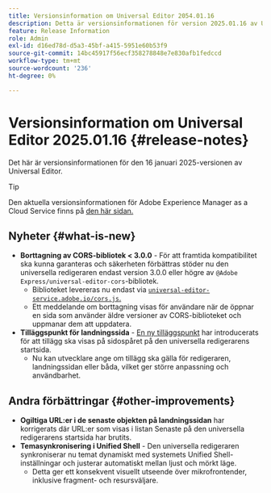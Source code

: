 ```yaml
---
title: Versionsinformation om Universal Editor 2054.01.16
description: Detta är versionsinformationen för version 2025.01.16 av Universal Editor.
feature: Release Information
role: Admin
exl-id: d16ed78d-d5a3-45bf-a415-5951e60b53f9
source-git-commit: 14bc45917f56ecf358278848e7e830afb1fedccd
workflow-type: tm+mt
source-wordcount: '236'
ht-degree: 0%

---
```



# Versionsinformation om Universal Editor 2025.01.16 {#release-notes}

Det här är versionsinformationen för den 16 januari 2025-versionen av Universal Editor.

>[!TIP]
>
>Den aktuella versionsinformationen för Adobe Experience Manager as a Cloud Service finns på [den här sidan.](/help/release-notes/release-notes-cloud/release-notes-current.md)

## Nyheter {#what-is-new}

* **Borttagning av CORS-bibliotek &lt; 3.0.0** - För att framtida kompatibilitet ska kunna garanteras och säkerheten förbättras stöder nu den universella redigeraren endast version 3.0.0 eller högre av
  `@Adobe Express/universal-editor-cors`-bibliotek.
   * Biblioteket levereras nu endast via [`universal-editor-service.adobe.io/cors.js`.](http://universal-editor-service.adobe.io/cors.js)
   * Ett meddelande om borttagning visas för användare när de öppnar en sida som använder äldre versioner av CORS-biblioteket och uppmanar dem att uppdatera.
* **Tilläggspunkt för landningssida** - [En ny tilläggspunkt](/help/implementing/universal-editor/customizing.md#extending) har introducerats för att tillägg ska visas på sidospåret på den universella redigerarens startsida.
   * Nu kan utvecklare ange om tillägg ska gälla för redigeraren, landningssidan eller båda, vilket ger större anpassning och användbarhet.

## Andra förbättringar {#other-improvements}

* **Ogiltiga URL:er i de senaste objekten på landningssidan** har korrigerats där URL:er som visas i listan Senaste på den universella redigerarens startsida har brutits.
* **Temasynkronisering i Unified Shell** - Den universella redigeraren synkroniserar nu temat dynamiskt med systemets Unified Shell-inställningar och justerar automatiskt mellan ljust och mörkt läge.
   * Detta ger ett konsekvent visuellt utseende över mikrofrontender, inklusive fragment- och resursväljare.
